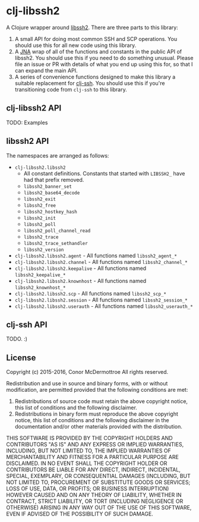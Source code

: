 # clj-libssh2

A Clojure wrapper around [libssh2](http://www.libssh2.org/). There are three
parts to this library:

1. A small API for doing most common SSH and SCP operations. You should use
   this for all new code using this library.
2. A [JNA](https://github.com/Chouser/clojure-jna) wrap of all of the
   functions and constants in the public API of libssh2. You should use this
   if you need to do something unusual. Please file an issue or PR with
   details of what you end up using this for, so that I can expand the main
   API.
3. A series of convenience functions designed to make this library a suitable
   replacement for [clj-ssh](https://github.com/hugoduncan/clj-ssh). You
   should use this if you're transitioning code from `clj-ssh` to this
   library.

## clj-libssh2 API

TODO: Examples

## libssh2 API

The namespaces are arranged as follows:

- `clj-libssh2.libssh2`
  - All constant definitions. Constants that started with `LIBSSH2_` have had
    that prefix removed.
  - `libssh2_banner_set`
  - `libssh2_base64_decode`
  - `libssh2_exit`
  - `libssh2_free`
  - `libssh2_hostkey_hash`
  - `libssh2_init`
  - `libssh2_poll`
  - `libssh2_poll_channel_read`
  - `libssh2_trace`
  - `libssh2_trace_sethandler`
  - `libssh2_version`
- `clj-libssh2.libssh2.agent` - All functions named `libssh2_agent_*`
- `clj-libssh2.libssh2.channel` - All functions named `libssh2_channel_*`
- `clj-libssh2.libssh2.keepalive` - All functions named `libssh2_keepalive_*`
- `clj-libssh2.libssh2.knownhost` - All functions named `libssh2_knownhost_*`
- `clj-libssh2.libssh2.scp` - All functions named `libssh2_scp_*`
- `clj-libssh2.libssh2.session` - All functions named `libssh2_session_*`
- `clj-libssh2.libssh2.userauth` - All functions named `libssh2_userauth_*`

## clj-ssh API

TODO. :)

## License

Copyright (c) 2015-2016, Conor McDermottroe
All rights reserved.

Redistribution and use in source and binary forms, with or without
modification, are permitted provided that the following conditions are met:

1. Redistributions of source code must retain the above copyright notice, this
   list of conditions and the following disclaimer.
2. Redistributions in binary form must reproduce the above copyright notice,
   this list of conditions and the following disclaimer in the documentation
   and/or other materials provided with the distribution.

THIS SOFTWARE IS PROVIDED BY THE COPYRIGHT HOLDERS AND CONTRIBUTORS "AS IS" AND
ANY EXPRESS OR IMPLIED WARRANTIES, INCLUDING, BUT NOT LIMITED TO, THE IMPLIED
WARRANTIES OF MERCHANTABILITY AND FITNESS FOR A PARTICULAR PURPOSE ARE
DISCLAIMED. IN NO EVENT SHALL THE COPYRIGHT HOLDER OR CONTRIBUTORS BE LIABLE
FOR ANY DIRECT, INDIRECT, INCIDENTAL, SPECIAL, EXEMPLARY, OR CONSEQUENTIAL
DAMAGES (INCLUDING, BUT NOT LIMITED TO, PROCUREMENT OF SUBSTITUTE GOODS OR
SERVICES; LOSS OF USE, DATA, OR PROFITS; OR BUSINESS INTERRUPTION) HOWEVER
CAUSED AND ON ANY THEORY OF LIABILITY, WHETHER IN CONTRACT, STRICT LIABILITY,
OR TORT (INCLUDING NEGLIGENCE OR OTHERWISE) ARISING IN ANY WAY OUT OF THE USE
OF THIS SOFTWARE, EVEN IF ADVISED OF THE POSSIBILITY OF SUCH DAMAGE.
